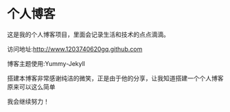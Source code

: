 # 个人博客

这是我的个人博客项目，里面会记录生活和技术的点点滴滴。


访问地址:http://www.1203740620gq.github.com


博客主题使用:Yummy-Jekyll

搭建本博客非常感谢纯洁的微笑，正是由于他的分享，让我知道搭建一个个人博客原来可以这么简单

我会继续努力！

